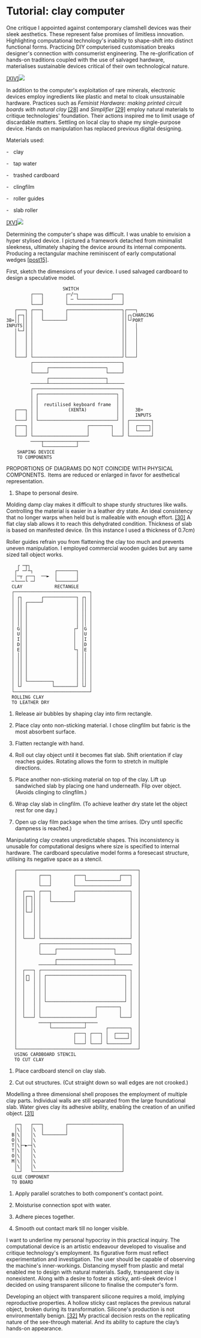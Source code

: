 # Tutorial: clay computer



One critique I appointed against contemporary clamshell devices was their sleek aesthetics. These represent false promises of limitless innovation. Highlighting computational technology's inability to shape-shift into distinct functional forms. Practicing DIY computerised customisation breaks designer's connection with consumerist engineering. The re-glorification of hands-on traditions coupled with the use of salvaged hardware, materialises sustainable devices critical of their own technological nature.


<p><a href="#image-bibliography">[XIV]</a><img src="images/post18-1.jpg"></p>

In addition to the computer's exploitation of rare minerals, electronic devices employ ingredients like plastic and metal to cloak unsustainable hardware. Practices such as *Feminist Hardware: making printed circuit boards with natural clay* <a href="#bibliography">[28]</a> and *Simplifier* <a href="#bibliography">[29]</a> employ natural materials to critique technologies' foundation. Their actions inspired me to limit usage of discardable matters. Settling on local clay to shape my single-purpose device. Hands on manipulation has replaced previous digital designing. 



Materials used: 


-    clay 


-    tap water 


-    trashed cardboard 


-    clingfilm 


-    roller guides 


-    slab roller 




<p><a href="#image-bibliography">[XV]</a><img src="images/post18-2.jpg"></p>

Determining the computer's shape was difficult. I was unable to envision a hyper stylised device. I  pictured a framework detached from minimalist sleekness, ultimately shaping the device around its internal components. Producing a rectangular machine reminiscent of early computational wedges <a href="#posts-post15">[post15]</a>. 



First, sketch the dimensions of your device. I used salvaged cardboard to design a speculative model. 
```
                     SWITCH                            
         ┌───┐        ┌─/─┐            ┌───┐           
         │   │        │ ─ └────────────┘   │           
         └───┘        └────────────────────┘           
   ┌───┐ ┌───┐        ┌────────────────────┐┌───┐      
   │┌─┐│ │   │        │                    ││┌┐CHARGING
3B+││ ││ │   └────────┘                    ││└┘PORT    
INPUTS││ │                                 ││   │      
   │└─┘│ │                                 ││   │      
   │   │ │                                 ││   │      
   │   │ │                                 ││   │      
   │   │ │                                 ││   │      
   │   │ │                                 ││   │      
   └───┘ └─────────────────────────────────┘└───┘      
         ┌─────────────────────────────────┐           
         │     ┌─────────────────────┐     │           
         └─────┘                     └─────┘           
               ┌─────────────────────┐                 
         ──────┴─────────────────────┴──────           
         ┌─────────────────────────────────┐           
         │ ┌─────────────────────────────┐ │           
         │ │                             │ │           
         │ │  reutilised keyboard frame  │ │           
   ┌───┐ │ │           (XENTA)           │ │    3B+    
   │   │ │ │                             │ │    INPUTS 
   └───┘ │ └─────────────────────────────┘ │ ┌────────┐
   ┌───┐ │                    ┌────────┐   │ │  ┌────┐│
   │   │ │                    │        │   │ │  └────┘│
   └───┘ └────────────────────┘        └───┘ └────────┘
         ────┬────────────┬────                        
             └────────────┘                            
    SHAPING DEVICE                                     
    TO COMPONENTS                                             
```
PROPORTIONS OF DIAGRAMS DO NOT COINCIDE WITH PHYSICAL COMPONENTS.  Items are reduced or enlarged in favor for aesthetical representation.

1. Shape to personal desire. 





Molding damp clay makes it difficult to shape sturdy structures like walls. Controlling the material is easier in a leather dry state.
An ideal consistency that no longer warps when held but is malleable with enough effort. <a href="#bibliography">[30]</a> A flat clay slab allows it to reach this dehydrated condition. Thickness of slab is based on manifested device. (In this instance I used a thickness of 0.7cm) 



Roller guides refrain you from flattening the clay too much and prevents uneven manipulation. I employed commercial wooden guides but any same sized tall object works. 
```
    ┌ ─┬┐                                              
   ┌┘ ─┘┴┐        ┌───────┐                            
   │─┬ ┌──┐  ──►  │       │                            
  ─└───└ ─┘       └───────┘                            
  CLAY            RECTANGLE                            
  ┌────────────────────────────┐                       
  │ ┌┐       ┌────────────┐ ┌┐ │                       
  │ ││ ┌─────┘            │ ││ │                       
  │ ││ │                  │ ││ │                       
  │ ││ │                  │ ││ │                       
  │ ││ │                  │ ││ │                       
  │ ││ │                  │ ││ │                       
  │ G│ │                 ┌┘ │G │                       
  │ U│ │                 │  │U │                       
  │ I│ │                 │  │I │                       
  │ D│ │                 │  │D │                       
  │ E│ │                 └┐ │E │                       
  │ ││ │                  │ ││ │                       
  │ ││ │                  │ ││ │                       
  │ ││ │                  │ ││ │                       
  │ ││ │                  │ ││ │                       
  │ ││ │                  │ ││ │                       
  │ ││ └─────────┐        │ ││ │                       
  │ └┘           └────────┘ └┘ │                       
  └────────────────────────────┘                       
  ROLLING CLAY                                         
  TO LEATHER DRY                          
```


1. Release air bubbles by shaping clay into firm rectangle.


2. Place clay onto non-sticking material. I chose clingfilm but fabric is the most absorbent surface. 


3. Flatten rectangle with hand.


4. Roll out clay object until it becomes flat slab. Shift orientation if clay reaches guides. Rotating allows the form to stretch in multiple directions. 


5. Place another non-sticking material on top of the clay. Lift up sandwiched slab by placing one hand underneath. Flip over object. (Avoids clinging to clingfilm.) 


6. Wrap clay slab in clingfilm. (To achieve leather dry state let the object rest for one day.) 


7. Open up clay film package when the time arrises. (Dry until specific dampness is reached.) 





Manipulating clay creates unpredictable shapes. This inconsistency is unusable for computational designs where size is specified to internal hardware. The cardboard speculative model forms a foresecast structure, utilising its negative space as a stencil. 
```
   ┌─────────────────────────────────────────────┐     
   │        ┌───┐        ┌───┐            ┌───┐  │     
   │        │   │        │   └────────────┘   │  │     
   │        └───┘        └────────────────────┘  │     
   │  ┌───┐ ┌───┐        ┌────────────────────┐  │     
   │  │┌─┐│ │   │        │                    │  │     
   │  ││ ││ │   └────────┘                    │  │     
   │  ││ ││ │                                 │  │     
   │  │└─┘│ │                                 │  │     
   │  │   │ │                                 │  │     
   │  │   │ │                                 │  │     
   │  │   │ │                                 │  │     
   │  │   │ │                                 │  │     
   │  └───┘ └─────────────────────────────────┘  │     
   │        ┌─────────────────────────────────┐  │     
   │        │     ┌─────────────────────┐     │  │     
   │        └─────┘                     └─────┘  │     
   │              ┌─────────────────────┐        │     
   │        ──────┴─────────────────────┴──────  │     
   │  ┌───┐ ┌─────────────────────────────────┐  │     
   │  │┌┐ │ │ ┌─────────────────────────────┐ │  │     
   │  │└┘ │ │ │                             │ │  │     
   │  │   │ │ │                             │ │  │     
   │  │   │ │ │                             │ │  │     
   │  │   │ │ │                             │ │  │     
   │  │   │ │ └─────────────────────────────┘ │  │     
   │  │   │ │                    ┌────────┐   │  │     
   │  │   │ │                    │        │   │  │     
   │  └───┘ └────────────────────┘        └───┘  │     
   │        ────┬────────────┬────               │     
   │            └────────────┘       ┌────────┐  │     
   │                     ┌───┐ ┌───┐ │  ┌────┐│  │     
   │                     │   │ │   │ │  └────┘│  │     
   │                     └───┘ └───┘ └────────┘  │     
   └─────────────────────────────────────────────┘     
   USING CARDBOARD STENCIL                             
   TO CUT CLAY           
```


1. Place cardboard stencil on clay slab. 


2. Cut out structures. (Cut straight down so wall edges are not crooked.) 


Modelling a three dimensional shell proposes the employment of multiple clay parts. Individual walls are still separated from the large foundational slab. Water gives clay its adhesive ability, enabling the creation of an unified object. <a href="#bibliography">[31]</a>
```
   ┌─┐   ┌───┐        ┌────────────────────┐           
   │\│   │\  │        │                    │           
  B│\│   │\  └────────┘                    │           
  O│\│   │\                                │           
  T│\├─►─┤\                                │           
  T│\│   │\                                │           
  O│\│   │\                                │           
  M│\│   │\                                │           
   │\│   │\                                │           
   └─┘   └─────────────────────────────────┘           
  GLUE COMPONENT                                       
  TO BOARD     
```


1. Apply parallel scratches to both component's contact point. 


2. Moisturise connection spot with water. 


3. Adhere pieces together. 


4. Smooth out contact mark till no longer visible. 


I want to underline my personal hypocrisy in this practical inquiry. The computational device is an artistic endeavour developed to visualise and critique technology's employment. Its figurative form must reflect experimentation and investigation. The user should be capable of observing the machine's inner-workings. Distancing myself from plastic and metal enabled me to design with natural materials. Sadly, transparent clay is nonexistent. Along with a desire to foster a sticky, anti-sleek device I decided on using transparent silicone to finalise the computer's form. 



Developing an object with transparent silicone requires a mold, implying reproductive properties. A hollow sticky cast replaces the previous natural object, broken during its transformation. Silicone's production is not environmentally benign. <a href="#bibliography">[32]</a> My practical decision rests on the replicating nature of the see-through material. And its ability to capture the clay’s hands-on appearance. 
